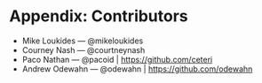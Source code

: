 # Appendix: Contributors

* Mike Loukides — @mikeloukides
* Courney Nash — @courtneynash
* Paco Nathan — @pacoid | https://github.com/ceteri
* Andrew Odewahn — @odewahn | https://github.com/odewahn
